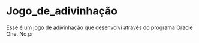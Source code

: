 # Jogo_de_adivinhação
 Esse é um jogo de adivinhação que desenvolvi através do programa Oracle One. No pr
